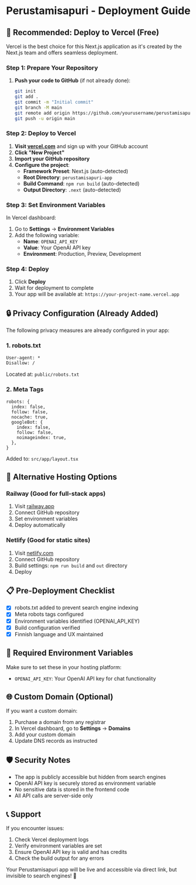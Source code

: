 # Perustamisapuri - Deployment Guide

## 🚀 Recommended: Deploy to Vercel (Free)

Vercel is the best choice for this Next.js application as it's created by the Next.js team and offers seamless deployment.

### Step 1: Prepare Your Repository

1. **Push your code to GitHub** (if not already done):
   ```bash
   git init
   git add .
   git commit -m "Initial commit"
   git branch -M main
   git remote add origin https://github.com/yourusername/perustamisapuri.git
   git push -u origin main
   ```

### Step 2: Deploy to Vercel

1. **Visit [vercel.com](https://vercel.com)** and sign up with your GitHub account
2. **Click "New Project"**
3. **Import your GitHub repository**
4. **Configure the project**:
   - **Framework Preset**: Next.js (auto-detected)
   - **Root Directory**: `perustamisapuri-app`
   - **Build Command**: `npm run build` (auto-detected)
   - **Output Directory**: `.next` (auto-detected)

### Step 3: Set Environment Variables

In Vercel dashboard:
1. Go to **Settings** → **Environment Variables**
2. Add the following variable:
   - **Name**: `OPENAI_API_KEY`
   - **Value**: Your OpenAI API key
   - **Environment**: Production, Preview, Development

### Step 4: Deploy

1. Click **Deploy**
2. Wait for deployment to complete
3. Your app will be available at: `https://your-project-name.vercel.app`

## 🔒 Privacy Configuration (Already Added)

The following privacy measures are already configured in your app:

### 1. robots.txt
```txt
User-agent: *
Disallow: /
```
Located at: `public/robots.txt`

### 2. Meta Tags
```tsx
robots: {
  index: false,
  follow: false,
  nocache: true,
  googleBot: {
    index: false,
    follow: false,
    noimageindex: true,
  },
}
```
Added to: `src/app/layout.tsx`

## 🔧 Alternative Hosting Options

### Railway (Good for full-stack apps)
1. Visit [railway.app](https://railway.app)
2. Connect GitHub repository
3. Set environment variables
4. Deploy automatically

### Netlify (Good for static sites)
1. Visit [netlify.com](https://netlify.com)
2. Connect GitHub repository
3. Build settings: `npm run build` and `out` directory
4. Deploy

## 📋 Pre-Deployment Checklist

- [x] robots.txt added to prevent search engine indexing
- [x] Meta robots tags configured
- [x] Environment variables identified (OPENAI_API_KEY)
- [x] Build configuration verified
- [x] Finnish language and UX maintained

## 🔑 Required Environment Variables

Make sure to set these in your hosting platform:

- `OPENAI_API_KEY`: Your OpenAI API key for chat functionality

## 🌐 Custom Domain (Optional)

If you want a custom domain:
1. Purchase a domain from any registrar
2. In Vercel dashboard, go to **Settings** → **Domains**
3. Add your custom domain
4. Update DNS records as instructed

## 🛡️ Security Notes

- The app is publicly accessible but hidden from search engines
- OpenAI API key is securely stored as environment variable
- No sensitive data is stored in the frontend code
- All API calls are server-side only

## 📞 Support

If you encounter issues:
1. Check Vercel deployment logs
2. Verify environment variables are set
3. Ensure OpenAI API key is valid and has credits
4. Check the build output for any errors

Your Perustamisapuri app will be live and accessible via direct link, but invisible to search engines! 🎉
